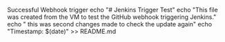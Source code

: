 Successful Webhook trigger
echo "# Jenkins Trigger Test"
echo "This file was created from the VM to test the GitHub webhook triggering Jenkins."
echo " this was second changes made to check the update again"
 echo "Timestamp: $(date)" >> README.md
